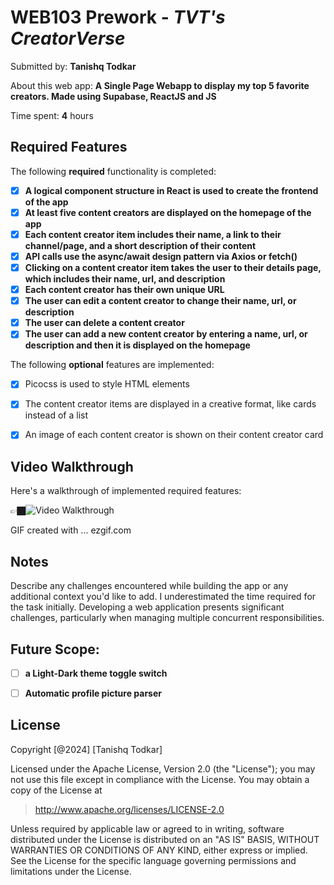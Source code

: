 # WEB103 Prework - *TVT's CreatorVerse*

Submitted by: **Tanishq Todkar**

About this web app: **A Single Page Webapp to display my top 5 favorite creators. Made using Supabase, ReactJS and JS**

Time spent: **4** hours

## Required Features

The following **required** functionality is completed:

<!-- 👉🏿👉🏿👉🏿 Make sure to check off completed functionality below -->
- [x] **A logical component structure in React is used to create the frontend of the app**
- [x] **At least five content creators are displayed on the homepage of the app**
- [x] **Each content creator item includes their name, a link to their channel/page, and a short description of their content**
- [x] **API calls use the async/await design pattern via Axios or fetch()**
- [x] **Clicking on a content creator item takes the user to their details page, which includes their name, url, and description**
- [x] **Each content creator has their own unique URL**
- [x] **The user can edit a content creator to change their name, url, or description**
- [x] **The user can delete a content creator**
- [x] **The user can add a new content creator by entering a name, url, or description and then it is displayed on the homepage**

The following **optional** features are implemented:

- [x] Picocss is used to style HTML elements
- [x] The content creator items are displayed in a creative format, like cards instead of a list
- [x] An image of each content creator is shown on their content creator card


## Video Walkthrough

Here's a walkthrough of implemented required features:

👉🏿<img src='TVTsCreatorVerse-GoogleChrome2024-08-0710-19-27-ezgif.com-video-to-gif-converter.gif' title='Video Walkthrough' width='' alt='Video Walkthrough' />

<!-- Replace this with whatever GIF tool you used! -->
GIF created with ...  ezgif.com
<!-- Recommended tools:
[Kap](https://getkap.co/) for macOS
[ScreenToGif](https://www.screentogif.com/) for Windows
[peek](https://github.com/phw/peek) for Linux. -->

## Notes

Describe any challenges encountered while building the app or any additional context you'd like to add.
I underestimated the time required for the task initially. Developing a web application presents significant challenges, particularly when managing multiple concurrent responsibilities.

## Future Scope:
- [ ]  **a Light-Dark theme toggle switch**
- [ ]  **Automatic profile picture parser**


## License

Copyright [@2024] [Tanishq Todkar]

Licensed under the Apache License, Version 2.0 (the "License"); you may not use this file except in compliance with the License. You may obtain a copy of the License at

> http://www.apache.org/licenses/LICENSE-2.0

Unless required by applicable law or agreed to in writing, software distributed under the License is distributed on an "AS IS" BASIS, WITHOUT WARRANTIES OR CONDITIONS OF ANY KIND, either express or implied. See the License for the specific language governing permissions and limitations under the License.
